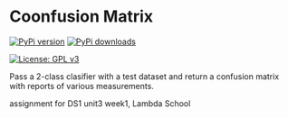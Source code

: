 # Coonfusion Matrix

[![PyPi version](https://pypip.in/v/lambdata-quinndougherty/badge.png)](https://test.pypi.org/project/lambdata-quinndougherty/)
[![PyPi downloads](https://pypip.in/d/lambdata-quinndougherty/badge.png)](https://test.pypi.org/project/lambdata-quinndougherty/)

[![License: GPL v3](https://img.shields.io/badge/License-GPL%20v3-blue.svg)](https://www.gnu.org/licenses/gpl-3.0)

Pass a 2-class clasifier with a test dataset and return a confusion matrix with reports of various measurements.

assignment for DS1 unit3 week1, Lambda School
